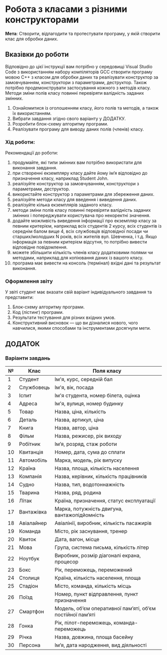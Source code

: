 # Робота з класами з різними конструкторами
**Мета**: Створити, відлагодити та протестувати програму, у якій створити клас для обробки даних.

## Вказівки до роботи
Відповідно до цієї інструкції вам потрібно у середовищі Visual Studio Code з використанням набору компіляторів GCC створити програму мовою C++ з класом для обробки даних та реалізувати конструктор за замовчуванням, конструктори з параметрами, деструктор. Також   потрібно продемонструвати застосування кожного з методів класу. Методи зміни полів класу повинні перевіряти валідність 
заданих змінних. 
1. Ознайомитися із оголошенням класу, його полів та методів, а також їх використанням.
2. Вибрати завдання згідно свого варіанту у ДОДАТКУ.
3. Розробити блок-схему алгоритму програми.
4. Реалізувати програму для виводу даних полів (членів) класу.

### Хід роботи:
Рекомендації до роботи:
1. продумайте, які типи змінних вам потрібно використати для виконання завдання.
2. при створенні екземпляру класу дайте йому ім’я відповідно до призначення класу, наприклад Student John.
3. реалізуйте конструктор за замовчуванням, конструктори з параметрами, деструктор.
4. використайте конструктор з параметрами для збереження даних.
5. реалізуйте методи класу для введення і виведення даних.
6. реалізуйте кілька екземплярів заданого класу. 
7. методи зміни полів класу повинні перевіряти валідність заданих змінних і попереджувати користувача про некоректні значення.
8. додайте можливість виведення інформації про екземпляр класу за певним критерієм, наприклад  всіх студентів 2 курсу, всіх   студентів із середнім балом вище 4, всіх службовців відповідної посади чи старших/молодших N років, всіх жителів вул. Шевченка, і т.д. Якщо інформація за певним критерієм відсутня, то потрібно вивести відповідне повідомлення.
9. можете збільшити кількість членів класу додатковими полями чи методами, наприклад для копіювання даних із вашого класу.
10. програма має вивести на консоль (термінал) вхідні дані та результат виконання.

### Оформлення звіту
У звіті студент має вказати свій варіант індивідуального завдання та представити:
1. Блок-схему алгоритму програми.
2. Код (лістинг) програми.
3. Результати тестування для різних вхідних умов.
4. Конструктивний висновок — що ви дізналися нового, чого навчилися, якими способами та інструментами досягнули мети.

## ДОДАТОК

### Варіанти завдань

|  № |    Клас    |                          Поля класу                        |
|----|------------|------------------------------------------------------------|
|  1 | Студент    | Ім'я, курс, середній бал                                   |
|  2 | Службовець | Ім'я, вік, посада                                          |
|  3 | Іспит      | Ім'я студента, номер білета, оцінка                        |
|  4 | Адреса     | Ім'я, вулиця, номер будинку                                |
|  5 | Товар      | Назва, ціна, кількість                                     |
|  6 | Деталь     | Назва, артикул, ціна                                       |
|  7 | Книга      | Назва, автор, ціна                                         |
|  8 | Фільм      | Назва, режисер, рік виходу                                 |
|  9 | Робітник   | Ім’я, розряд, стаж роботи                                  |
| 10 | Квитанція  | Номер, дата, сума до сплати                                |
| 11 | Автомобіль | Марка, модель, рік випуску                                 |
| 12 | Країна     | Назва, площа, кількість населення                          |
| 13 | Компанія   | Назва, керівник, кількість працівників                     |
| 14 | Судно      | Назва, тип, водотоннажність                                |
| 15 | Тварина    | Назва, ряд, родина                                         |
| 16 | Літак      | Країна, призначення, статус експлуатації                   |
| 17 | Вантажівка | Марка, потужність двигуна, вантажопідйомність              |
| 18 | Авіалайнер | Авіалінії, виробник, кількість пасажирів                   |
| 19 | Команда    | Місто, рік заснування, тренер                              |
| 20 | Квиток     | Дата, вагон, місце                                         |
| 21 | Мова       | Група, система письма, кількість літер                     |
| 22 | Ноутбук    | Виробник, розмір діагоналі екрана, процесор                |
| 23 | Бокс       | Рік, переможець, переможений                               |
| 24 | Столиця    | Країна, кількість населення, площа                         |
| 25 | Стадіон    | Місто, команда, кількість місць                            |
| 26 | Поїзд      | Номер, пункт відправлення, пункт призначення               |
| 27 | Смартфон   | Модель, об’єм оперативної пам’яті, об’єм постійної пам’яті |
| 28 | Гонка      | Рік, пілот-переможець, команда-переможець                  |
| 29 | Річка      | Назва, довжина, площа басейну                              |
| 30 | Персона    | Ім’я, дата народження, вид діяльності                      |

